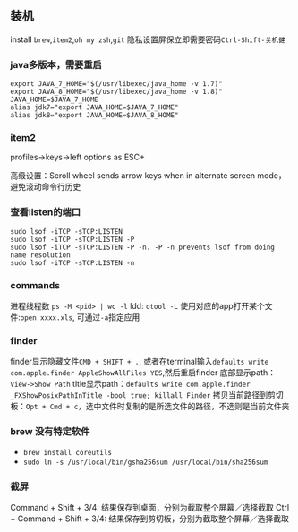 ## 装机
install `brew`,`item2`,`oh my zsh`,`git`
隐私设置屏保立即需要密码`Ctrl-Shift-关机健`

### java多版本，需要重启
```
export JAVA_7_HOME="$(/usr/libexec/java_home -v 1.7)"
export JAVA_8_HOME="$(/usr/libexec/java_home -v 1.8)"
JAVA_HOME=$JAVA_7_HOME
alias jdk7="export JAVA_HOME=$JAVA_7_HOME"
alias jdk8="export JAVA_HOME=$JAVA_8_HOME"
```

### item2
profiles->keys->left options as ESC+

高级设置：Scroll wheel sends arrow keys when in alternate screen mode，避免滚动命令行历史



### 查看listen的端口
```
sudo lsof -iTCP -sTCP:LISTEN
sudo lsof -iTCP -sTCP:LISTEN -P
sudo lsof -iTCP -sTCP:LISTEN -P -n. -P -n prevents lsof from doing name resolution
sudo lsof -iTCP -sTCP:LISTEN -n
```

### commands
进程线程数 `ps -M <pid> | wc -l`
ldd: `otool -L`
使用对应的app打开某个文件:`open xxxx.xls`, 可通过`-a`指定应用
### finder
finder显示隐藏文件`CMD + SHIFT + .`, 或者在terminal输入`defaults write com.apple.finder AppleShowAllFiles YES`,然后重启finder
底部显示path：`View->Show Path`
title显示path：`defaults write com.apple.finder _FXShowPosixPathInTitle -bool true; killall Finder`
拷贝当前路径到剪切板：`Opt + Cmd + c`，选中文件时复制的是所选文件的路径，不选则是当前文件夹
### brew 没有特定软件
- `brew install coreutils`
- `sudo ln -s /usr/local/bin/gsha256sum /usr/local/bin/sha256sum`

### 截屏
Command + Shift + 3/4: 结果保存到桌面，分别为截取整个屏幕／选择截取
Ctrl + Command + Shift + 3/4: 结果保存到剪切板，分别为截取整个屏幕／选择截取
